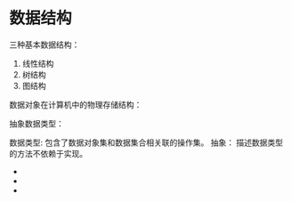# 数据结构

三种基本数据结构：
<ol>
<li>线性结构</li>
<li>树结构</li>
<li>图结构</li>
</ol>

数据对象在计算机中的物理存储结构：

抽象数据类型：

数据类型:
包含了数据对象集和数据集合相关联的操作集。
抽象：
描述数据类型的方法不依赖于实现。
<ul>
<li></li>
<li></li>
<li></li>
</ul>